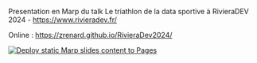 Presentation en Marp du talk Le triathlon de la data sportive à RivieraDEV 2024 - https://www.rivieradev.fr/

Online : https://zrenard.github.io/RivieraDev2024/

[![Deploy static Marp slides content to Pages](https://github.com/zRenard/RivieraDev2024/actions/workflows/marp-build.yml/badge.svg)](https://github.com/zRenard/RivieraDev2024/actions/workflows/marp-build.yml)
